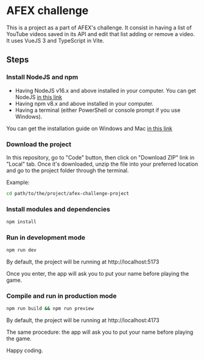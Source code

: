 # AFEX challenge

This is a project as a part of AFEX's challenge. It consist in having a list of YouTube videos saved in its API and edit that list adding or remove a video.
It uses VueJS 3 and TypeScript in Vite.


## Steps

### Install NodeJS and npm

- Having NodeJS v16.x and above installed in your computer. You can get NodeJS [in this link](https://nodejs.org/en/download)
- Having npm v8.x and above installed in your computer.
- Having a terminal (either PowerShell or console prompt if you use Windows).

You can get the installation guide on Windows and Mac [in this link](https://radixweb.com/blog/installing-npm-and-nodejs-on-windows-and-mac)


### Download the project

In this repository, go to "Code" button, then click on "Download ZIP" link in "Local" tab. Once it's downloaded, unzip the file into your preferred location and go to the project folder through the terminal.

Example:
```sh
cd path/to/the/project/afex-challenge-project
```

### Install modules and dependencies

```sh
npm install
```

### Run in development mode

```sh
npm run dev
```

By default, the project will be running at http://localhost:5173

Once you enter, the app will ask you to put your name before playing the game.

### Compile and run in production mode

```sh
npm run build && npm run preview
```

By default, the project will be running at http://localhost:4173

The same procedure: the app will ask you to put your name before playing the game.


Happy coding.
